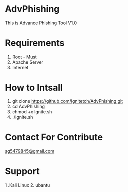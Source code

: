 # AdvPhishing
This is Advance Phishing Tool V1.0

# Requirements
1. Root - Must
2. Apache Server
3. Internet

# How to Intsall
1. git clone https://github.com/Ignitetch/AdvPhishing.git
2. cd AdvPhishing
3. chmod +x Ignite.sh
4. ./Ignite.sh


# Contact For Contribute
sg5479845@gmail.com
 
# Support 
1 .Kali Linux
2. ubantu

